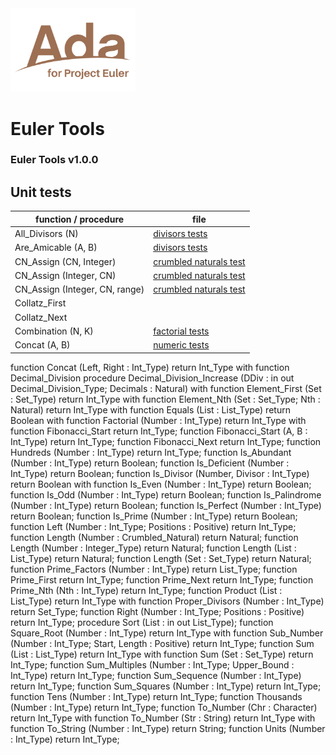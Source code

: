 <img src="../Ada_for_Project_Euler.png" width="200" />


# Euler Tools
### Euler Tools v1.0.0

## Unit tests

| function / procedure           | file                                                     |
| ------------------------------ | -------------------------------------------------------- |
| All_Divisors (N)               | [divisors tests](src/divisors_tests.adb)                 |
| Are_Amicable (A, B)            | [divisors tests](src/divisors_tests.adb)                 |
| CN_Assign (CN, Integer)        | [crumbled naturals test](src/crumbled_natural_tests.adb) |
| CN_Assign (Integer, CN)        | [crumbled naturals test](src/crumbled_natural_tests.adb) |
| CN_Assign (Integer, CN, range) | [crumbled naturals test](src/crumbled_natural_tests.adb) |
| Collatz_First                  |                                                          |
| Collatz_Next                   |                                                          |
| Combination (N, K)             | [factorial tests](src/factorial_tests.adb)               |
| Concat (A, B)                  | [numeric tests](src/numeric_tests.adb)                   |
 
   function Concat (Left, Right : Int_Type) return Int_Type with
   function Decimal_Division
   procedure Decimal_Division_Increase
     (DDiv : in out Decimal_Division_Type; Decimals : Natural) with
   function Element_First (Set : Set_Type) return Int_Type with
   function Element_Nth (Set : Set_Type; Nth : Natural) return Int_Type with
   function Equals (List : List_Type) return Boolean with
   function Factorial (Number : Int_Type) return Int_Type with
   function Fibonacci_Start return Int_Type;
   function Fibonacci_Start (A, B : Int_Type) return Int_Type;
   function Fibonacci_Next return Int_Type;
   function Hundreds (Number : Int_Type) return Int_Type;
   function Is_Abundant (Number : Int_Type) return Boolean;
   function Is_Deficient (Number : Int_Type) return Boolean;
   function Is_Divisor (Number, Divisor : Int_Type) return Boolean with
   function Is_Even (Number : Int_Type) return Boolean;
   function Is_Odd (Number : Int_Type) return Boolean;
   function Is_Palindrome (Number : Int_Type) return Boolean;
   function Is_Perfect (Number : Int_Type) return Boolean;
   function Is_Prime (Number : Int_Type) return Boolean;
   function Left (Number : Int_Type; Positions : Positive) return Int_Type;
   function Length (Number : Crumbled_Natural) return Natural;
   function Length (Number : Integer_Type) return Natural;
   function Length (List : List_Type) return Natural;
   function Length (Set : Set_Type) return Natural;
   function Prime_Factors (Number : Int_Type) return List_Type;
   function Prime_First return Int_Type;
   function Prime_Next return Int_Type;
   function Prime_Nth (Nth : Int_Type) return Int_Type;
   function Product (List : List_Type) return Int_Type with
   function Proper_Divisors (Number : Int_Type) return Set_Type;
   function Right (Number : Int_Type; Positions : Positive) return Int_Type;
   procedure Sort (List : in out List_Type);
   function Square_Root (Number : Int_Type) return Int_Type with
   function Sub_Number
     (Number : Int_Type; Start, Length : Positive) return Int_Type;
   function Sum (List : List_Type) return Int_Type with
   function Sum (Set : Set_Type) return Int_Type;
   function Sum_Multiples
     (Number : Int_Type; Upper_Bound : Int_Type) return Int_Type;
   function Sum_Sequence (Number : Int_Type) return Int_Type;
   function Sum_Squares (Number : Int_Type) return Int_Type;
   function Tens (Number : Int_Type) return Int_Type;
   function Thousands (Number : Int_Type) return Int_Type;
   function To_Number (Chr : Character) return Int_Type with
   function To_Number (Str : String) return Int_Type with
   function To_String (Number : Int_Type) return String;
   function Units (Number : Int_Type) return Int_Type;

